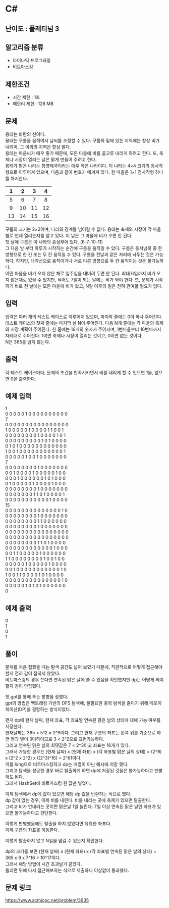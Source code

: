 # C#

## 난이도 : 플레티넘 3

## 알고리즘 분류
  - 다이나믹 프로그래밍
  - 비트마스킹

## 제한조건
  - 시간 제한 : 1초
  - 메모리 제한 : 128 MB

## 문제
용태는 바람의 신이다.<br/>
용태는 구름을 움직여서 날씨를 조정할 수 있다. 구름의 밑에 있는 지역에는 항상 비가 내리며, 그 이외의 지역은 항상 맑다.<br/>
용태는 마음씨가 매우 좋기 때문에, 모든 마을에 비를 골고루 내리게 하려고 한다. 또, 축제나 시장이 열리는 날은 맑게 만들어 주려고 한다.<br/>
용태가 맡은 나라는 창영제국이라는 매우 작은 나라이다. 이 나라는 4×4 크기의 정사각형으로 이루어져 있으며, 다음과 같이 번호가 매겨져 있다. 한 마을은 1×1 정사각형 하나를 차지한다.<br/>

|1|2|3|4|
|:---:|:---:|:---:|:---:|
|5|6|7|8|
|9|10|11|12|
|13|14|15|16|

구름의 크기는 2×2이며, 나라의 경계를 넘어갈 수 없다. 용태는 축제와 시장이 각 마을 별로 언제 열리는지를 알고 있다. 이 날은 그 마을에 비가 오면 안 된다.<br/>
첫 날에 구름은 이 나라의 중심부에 있다. (6-7-10-11)<br/>
그 다음 날 부터 하루가 시작하는 순간에 구름을 움직일 수 있다. 구름은 동서남북 중 한 방향으로 한 칸 또는 두 칸 움직일 수 있다. 구름을 전날과 같은 자리에 놔두는 것은 가능하다. 하지만, 대각선으로 움직이거나 서로 다른 방향으로 두 칸 움직이는 것은 불가능하다.<br/>
어떤 마을을 비가 오지 않은 채로 일주일을 내버려 두면 안 된다. 최대 6일까지 비가 오지 않은채로 있을 수 있지만, 적어도 7일이 되는 날에는 비가 와야 한다. 또, 문제가 시작하기 바로 전 날에는 모든 마을에 비가 왔고, N일 이후의 일은 전혀 관여할 필요가 없다.<br/>


## 입력
입력은 여러 개의 테스트 케이스로 이루어져 있으며, 마지막 줄에는 0이 하나 주어진다.<br/>
테스트 케이스의 첫째 줄에는 마지막 날 N이 주어진다. 다음 N개 줄에는 각 마을의 축제와 시장 계획이 주어진다. 한 줄에는 16개의 숫자가 주어지며, 1번마을부터 16번마까지 차례대로 주어진다. 1이면 축제나 시장이 열리는 것이고, 0이면 없는 것이다.<br/>
N은 365를 넘지 않는다.<br/>


## 출력
각 테스트 케이스마다, 문제의 조건을 만족시키면서 비를 내리게 할 수 잇으면 1을, 없으면 0을 출력한다.<br/>


## 예제 입력
1<br/>
0 0 0 0 0 1 0 0 0 0 0 0 0 0 0 0<br/>
7<br/>
0 0 0 0 0 0 0 0 0 0 0 0 0 0 0 0<br/>
1 0 0 0 0 0 1 0 0 0 0 1 1 0 0 1<br/>
0 0 0 0 0 0 0 0 1 0 0 0 0 1 0 1<br/>
0 0 0 0 0 0 0 0 0 1 0 1 0 0 0 0<br/>
0 1 0 1 0 0 0 0 0 0 0 0 0 0 0 0<br/>
1 0 0 1 0 0 0 0 0 0 0 0 0 0 0 1<br/>
0 0 0 0 0 1 0 0 1 0 0 0 0 0 0 0<br/>
7<br/>
0 0 0 0 0 0 0 0 1 0 0 0 0 0 0 0<br/>
0 0 1 0 0 0 0 1 0 0 0 0 0 1 0 0<br/>
0 0 0 1 0 0 0 0 0 0 1 0 1 0 0 0<br/>
0 1 0 0 0 0 0 1 0 0 0 0 1 0 0 0<br/>
0 0 0 0 0 0 0 0 1 0 0 0 0 0 0 0<br/>
0 0 0 0 0 0 0 1 1 0 1 0 0 0 0 1<br/>
0 0 0 0 0 0 0 0 0 0 0 1 0 0 0 0<br/>
15<br/>
0 0 0 0 0 0 0 0 0 0 0 0 0 0 1 0<br/>
0 0 0 0 0 0 0 0 1 0 0 0 0 0 0 0<br/>
0 0 0 0 0 0 0 0 1 1 0 0 0 0 0 0<br/>
0 0 0 0 0 0 0 0 1 0 0 0 0 0 0 0<br/>
0 0 0 0 0 0 0 0 0 0 0 0 0 0 0 0<br/>
0 0 0 0 0 0 0 0 0 0 0 0 0 0 0 0<br/>
0 0 0 0 0 0 0 0 1 1 0 1 0 0 0 0<br/>
0 0 0 0 0 0 0 0 0 0 0 0 1 0 0 0<br/>
0 0 1 1 0 0 0 0 0 1 0 0 0 0 0 0<br/>
1 1 0 0 0 0 0 0 0 0 1 0 0 1 0 0<br/>
0 0 0 0 0 1 0 0 0 0 0 1 0 0 0 0<br/>
0 0 1 0 0 0 0 0 0 0 0 0 0 0 1 0<br/>
1 0 0 1 1 0 0 0 0 1 0 1 0 0 0 0<br/>
0 0 0 0 0 0 0 0 0 0 0 0 0 0 1 0<br/>
0 0 0 0 0 1 0 1 0 1 0 0 0 0 0 0<br/>
0<br/>


## 예제 출력
0<br/>
1<br/>
0<br/>
1<br/>


## 풀이
문제를 처음 접했을 때는 탐색 공간도 넓어 보였기 때문에, 직관적으로 어떻게 접근해야 할지 전혀 감이 잡히지 않았다.<br/>
비트마스킹의 경우 쓴다면 연속된 맑은 날에 쓸 수 있음을 확인했지만 dp는 어떻게 써야할지 감이 안잡혔다.<br/>


챗 gpt를 통해 푸는 방향을 정했다.<br/>
gpt의 방법은 백트래킹 기반의 DFS 탐색에, 불필요한 중복 탐색을 줄이기 위해 메모이제이션(DP)을 결합하는 방식이었다.<br/>


먼저 dp에 현재 날짜, 현재 좌표, 각 좌표별 연속된 맑은 날의 상태에 대해 가능 여부를 저장한다.<br/>
현재날짜는 365 < 512 = 2^9이다. 그리고 현재 구름의 좌표는 왼쪽 위를 기준으로 하면 행과 열이 3이하이므로 3 < 2^2으로 표현가능하다.<br/>
그리고 연속된 맑은 날의 최댓값은 7 < 2^3이고 좌표는 16개가 있다.<br/>
그래서 가능한 경우는 (현재 날짜) x (현재 좌표) x (각 좌표별 맑은 날의 상태) = (2^9) x (2^2 x 2^2) x ((2^3)^16) = 2^61이다.<br/>
이를 long으로 비트마스킹하고 dp는 배열이 아닌 해시에 저장 했다.<br/>
그리고 탐색을 성공한 경우 바로 탈출하게 하면 dp에 저장된 것들은 불가능하다고 판별해도 된다.<br/>
그래서 HashSet에 비트마스킹 한 값만 넣었다.<br/>


이제 탐색에서 dp에 값이 있으면 해당 dp 값을 반환하는 식으로 했다.<br/>
dp 값이 없는 경우, 이제 비를 내린다. 비를 내리는 곳에 축제가 있으면 탈출한다.<br/>
그리고 비가 안내리는 곳이면 맑은날 1일 늘린다. 7일 이상 연속된 맑은 날인 좌표가 있으면 불가능하다고 판단한다.<br/>


이렇게 판별했음에도 탈출을 하지 않았다면 유효한 좌표다.<br/>
이제 구름의 좌표를 이동한다.<br/>


이렇게 탈출하지 않고 N일을 넘길 수 있는지 확인한다.<br/>


dp의 크기를 보면 (현재 날짜) x (현재 좌표) x (각 좌표별 연속된 맑은 날의 상태) = 365 x 9 x 7^16 > 10^17이다.<br/>
그래서 해당 방법이 시간 초과날거 같았다.<br/>
틀리면 뒤에 다시 접근해보자는 식으로 제출하니 이상없이 통과했다.<br/>


## 문제 링크
https://www.acmicpc.net/problem/3935